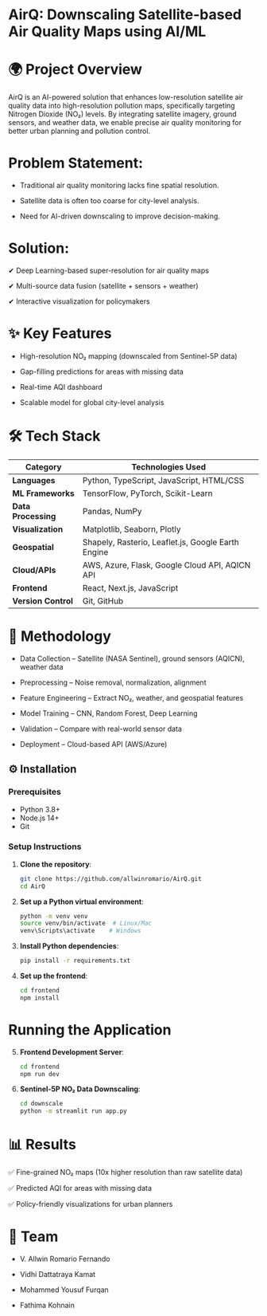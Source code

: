 # AirQ: Downscaling Satellite-based Air Quality Maps using AI/ML

# 🌍 Project Overview

AirQ is an AI-powered solution that enhances low-resolution satellite air quality data into high-resolution pollution maps, specifically targeting Nitrogen Dioxide (NO₂) levels. By integrating satellite imagery, ground sensors, and weather data, we enable precise air quality monitoring for better urban planning and pollution control.

# Problem Statement:

* Traditional air quality monitoring lacks fine spatial resolution.

* Satellite data is often too coarse for city-level analysis.

* Need for AI-driven downscaling to improve decision-making.

# Solution:

✔ Deep Learning-based super-resolution for air quality maps

✔ Multi-source data fusion (satellite + sensors + weather)

✔ Interactive visualization for policymakers

# ✨ Key Features

* High-resolution NO₂ mapping (downscaled from Sentinel-5P data)

* Gap-filling predictions for areas with missing data

* Real-time AQI dashboard

* Scalable model for global city-level analysis

# 🛠 Tech Stack

| Category         | Technologies Used |
|------------------|-------------------|
| **Languages**    | Python, TypeScript, JavaScript, HTML/CSS |
| **ML Frameworks** | TensorFlow, PyTorch, Scikit-Learn |
| **Data Processing** | Pandas, NumPy |
| **Visualization** | Matplotlib, Seaborn, Plotly |
| **Geospatial**   | Shapely, Rasterio, Leaflet.js, Google Earth Engine |
| **Cloud/APIs**   | AWS, Azure, Flask, Google Cloud API, AQICN API |
| **Frontend**     | React, Next.js, JavaScript |
| **Version Control** | Git, GitHub |

# 🔬 Methodology

* Data Collection – Satellite (NASA Sentinel), ground sensors (AQICN), weather data

* Preprocessing – Noise removal, normalization, alignment

* Feature Engineering – Extract NO₂, weather, and geospatial features

* Model Training – CNN, Random Forest, Deep Learning

* Validation – Compare with real-world sensor data

* Deployment – Cloud-based API (AWS/Azure)

## ⚙ Installation

### Prerequisites
- Python 3.8+
- Node.js 14+
- Git

### Setup Instructions

1. **Clone the repository**:
   ```bash
   git clone https://github.com/allwinromario/AirQ.git
   cd AirQ

2. **Set up a Python virtual environment**:
   ```bash
   python -m venv venv
   source venv/bin/activate  # Linux/Mac
   venv\Scripts\activate    # Windows

3. **Install Python dependencies**:
   ```bash
   pip install -r requirements.txt

4. **Set up the frontend**:
   ```bash
   cd frontend
   npm install

# Running the Application
5. **Frontend Development Server**:
   ```bash
   cd frontend
   npm run dev
   
6. **Sentinel-5P NO₂ Data Downscaling**:
    ```bash
    cd downscale
    python -m streamlit run app.py

# 📊 Results

✅ Fine-grained NO₂ maps (10x higher resolution than raw satellite data)

✅ Predicted AQI for areas with missing data

✅ Policy-friendly visualizations for urban planners

# 👥 Team

* V. Allwin Romario Fernando

* Vidhi Dattatraya Kamat

* Mohammed Yousuf Furqan

* Fathima Kohnain
